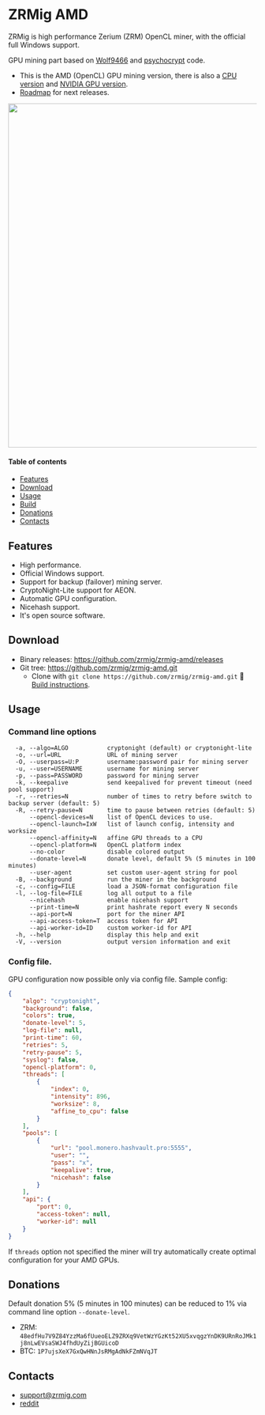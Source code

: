 # ZRMig AMD
ZRMig is high performance Zerium (ZRM) OpenCL miner, with the official full Windows support.

GPU mining part based on [Wolf9466](https://github.com/OhGodAPet) and [psychocrypt](https://github.com/psychocrypt) code.

* This is the AMD (OpenCL) GPU mining version, there is also a [CPU version](https://github.com/zrmig/zrmig) and [NVIDIA GPU version](https://github.com/zrmig/zrmig-nvidia).
* [Roadmap](https://github.com/zrmig/zrmig/issues/106) for next releases.

<img src="https://i.imgur.com/TFncsi7.png" width="696" >

#### Table of contents
* [Features](#features)
* [Download](#download)
* [Usage](#usage)
* [Build](https://github.com/zrmig/zrmig-amd/wiki/Build)
* [Donations](#donations)
* [Contacts](#contacts)

## Features
* High performance.
* Official Windows support.
* Support for backup (failover) mining server.
* CryptoNight-Lite support for AEON.
* Automatic GPU configuration.
* Nicehash support.
* It's open source software.

## Download
* Binary releases: https://github.com/zrmig/zrmig-amd/releases
* Git tree: https://github.com/zrmig/zrmig-amd.git
  * Clone with `git clone https://github.com/zrmig/zrmig-amd.git`  :hammer: [Build instructions](https://github.com/zrmig/zrmig-amd/wiki/Build).

## Usage

### Command line options
```
  -a, --algo=ALGO           cryptonight (default) or cryptonight-lite
  -o, --url=URL             URL of mining server
  -O, --userpass=U:P        username:password pair for mining server
  -u, --user=USERNAME       username for mining server
  -p, --pass=PASSWORD       password for mining server
  -k, --keepalive           send keepalived for prevent timeout (need pool support)
  -r, --retries=N           number of times to retry before switch to backup server (default: 5)
  -R, --retry-pause=N       time to pause between retries (default: 5)
      --opencl-devices=N    list of OpenCL devices to use.
      --opencl-launch=IxW   list of launch config, intensity and worksize
      --opencl-affinity=N   affine GPU threads to a CPU
      --opencl-platform=N   OpenCL platform index
      --no-color            disable colored output
      --donate-level=N      donate level, default 5% (5 minutes in 100 minutes)
      --user-agent          set custom user-agent string for pool
  -B, --background          run the miner in the background
  -c, --config=FILE         load a JSON-format configuration file
  -l, --log-file=FILE       log all output to a file
      --nicehash            enable nicehash support
      --print-time=N        print hashrate report every N seconds
      --api-port=N          port for the miner API
      --api-access-token=T  access token for API
      --api-worker-id=ID    custom worker-id for API
  -h, --help                display this help and exit
  -V, --version             output version information and exit
```

### Config file.
GPU configuration now possible only via config file. Sample config:
```json
{
    "algo": "cryptonight",
    "background": false,
    "colors": true,
    "donate-level": 5,
    "log-file": null,
    "print-time": 60,
    "retries": 5,
    "retry-pause": 5,
    "syslog": false,
    "opencl-platform": 0,
    "threads": [
        {
            "index": 0,
            "intensity": 896,
            "worksize": 8,
            "affine_to_cpu": false
        }
    ],
    "pools": [
        {
            "url": "pool.monero.hashvault.pro:5555",
            "user": "",
            "pass": "x",
            "keepalive": true,
            "nicehash": false
        }
    ],
    "api": {
        "port": 0,
        "access-token": null,
        "worker-id": null
    }
}
```
If `threads` option not specified the miner will try automatically create optimal configuration for your AMD GPUs.

## Donations
Default donation 5% (5 minutes in 100 minutes) can be reduced to 1% via command line option `--donate-level`.

* ZRM: `48edfHu7V9Z84YzzMa6fUueoELZ9ZRXq9VetWzYGzKt52XU5xvqgzYnDK9URnRoJMk1j8nLwEVsaSWJ4fhdUyZijBGUicoD`
* BTC: `1P7ujsXeX7GxQwHNnJsRMgAdNkFZmNVqJT`

## Contacts
* support@zrmig.com
* [reddit](https://www.reddit.com/user/ZRMig/)
